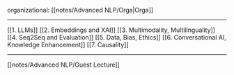 organizational: [[notes/Advanced NLP/Orga|Orga]]

-----

[[1. LLMs]]
[[2. Embeddings and XAI]]
[[3. Multimodality, Multilinguality]]
[[4. Seq2Seq and Evaluation]]
[[5. Data, Bias, Ethics]]
[[6. Conversational AI, Knowledge Enhancement]]
[[7. Causality]]

----

[[notes/Advanced NLP/Guest Lecture]]